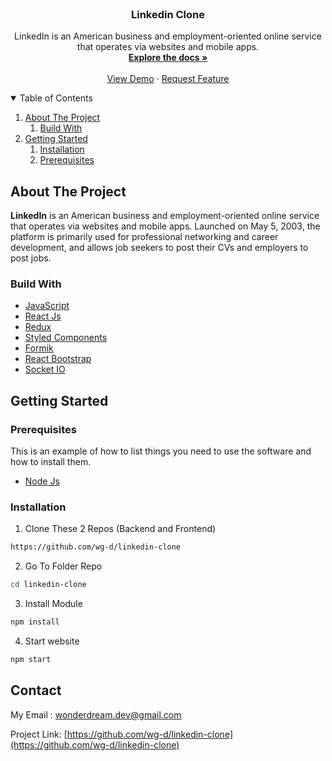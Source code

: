 
<!-- PROJECT LOGO -->
<br />
<p align="center">
  
  <h3 align="center">Linkedin Clone </h3>

  <p align="center">
    LinkedIn is an American business and employment-oriented online service that operates via websites and mobile apps.  
    <br />
    <a href="https://github.com/wg-d/linkedin-clone"><strong>Explore the docs »</strong></a>
    <br />
    <br />
    <a href="https://linktin.netlify.app/">View Demo</a>
    ·
    <a href="https://github.com/wg-d/linkedin-clone>Report Bug</a>
    ·
    <a href="https://github.com/wg-d/linkedin-clone">Request Feature</a>
  </p>
</p>

<!-- TABLE OF CONTENTS -->
<details open="open">
  <summary>Table of Contents</summary>
  <ol>
    <li>
      <a href="#about-the-project">About The Project</a>
        <ol>
            <li>
                <a href="#build-with">Build With</a>
            </li>
        </ol>
    </li>
    <li>
      <a href="#getting-started">Getting Started</a>
      <ol>
        <li>
          <a href="#installation">Installation</a>
        </li>
        <li>
          <a href="#prerequisites">Prerequisites</a>
        </li>
      </ol>
    </li>

  </ol>
</details>

## About The Project

<b>LinkedIn</b> is an American business and employment-oriented online service that operates via websites and mobile apps. Launched on May 5, 2003, the platform is primarily used for professional networking and career development, and allows job seekers to post their CVs and employers to post jobs.


### Build With
* [JavaScript](https://www.javascript.com/)
* [React Js](https://reactjs.org/)
* [Redux](https://redux.js.org/)
* [Styled Components](https://styled-components.com/)
* [Formik](https://formik.org/)
* [React Bootstrap](https://react-bootstrap.github.io/)
* [Socket IO](https://socket.io/)

## Getting Started

### Prerequisites

This is an example of how to list things you need to use the software and how to install them.
* [Node Js](https://nodejs.org/en/download/)

### Installation

1. Clone These 2 Repos (Backend and Frontend)
```sh
https://github.com/wg-d/linkedin-clone
```
2. Go To Folder Repo
```sh
cd linkedin-clone
```
3. Install Module
```sh
npm install
```
4. Start website
```sh
npm start
```

## Contact
My Email : wonderdream.dev@gmail.com

Project Link: [https://github.com/wg-d/linkedin-clone](https://github.com/wg-d/linkedin-clone)
